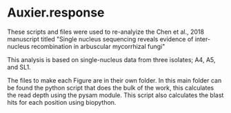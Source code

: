 # Auxier.response
These scripts and files were used to re-analyize the Chen et al., 2018 manuscript titled "Single nucleus sequencing reveals evidence of inter-nucleus recombination in arbuscular mycorrhizal fungi"


This analysis is based on single-nucleus data from three isolates; A4, A5, and SL1. 

The files to make each Figure are in their own folder. In this main folder can be found the python script that does the bulk of the work, this calculates the read depth using the pysam module. This script also calculates the blast hits for each position using biopython.
